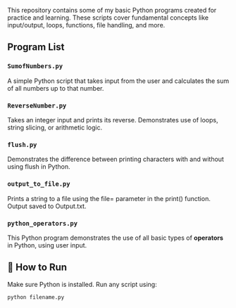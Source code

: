 
This repository contains some of my basic Python programs created for practice and learning. These scripts cover fundamental concepts like input/output, loops, functions, file handling, and more.

## Program List

### `SumofNumbers.py`
A simple Python script that takes input from the user and calculates the sum of all numbers up to that number.

### `ReverseNumber.py`
Takes an integer input and prints its reverse. Demonstrates use of loops, string slicing, or arithmetic logic.

### `flush.py`
Demonstrates the difference between printing characters with and without using flush in Python.

### `output_to_file.py`
Prints a string to a file using the file= parameter in the print() function. Output saved to Output.txt.

### `python_operators.py`
This Python program demonstrates the use of all basic types of **operators** in Python, using user input.

## 🚀 How to Run

Make sure Python is installed. Run any script using:

```bash
python filename.py

